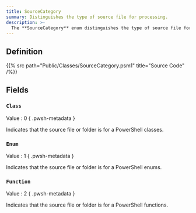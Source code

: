 ```yaml
---
title: SourceCategory
summary: Distinguishes the type of source file for processing.
description: >-
  The **SourceCategory** enum distinguishes the type of source file for processing.
---
```


## Definition

{{% src path="Public/Classes/SourceCategory.psm1" title="Source Code" /%}}

## Fields

### `Class`

Value
: 0
{ .pwsh-metadata }

Indicates that the source file or folder is for a PowerShell classes.

### `Enum`

Value
: 1
{ .pwsh-metadata }

Indicates that the source file or folder is for a PowerShell enums.

### `Function`

Value
: 2
{ .pwsh-metadata }

Indicates that the source file or folder is for a PowerShell functions.
